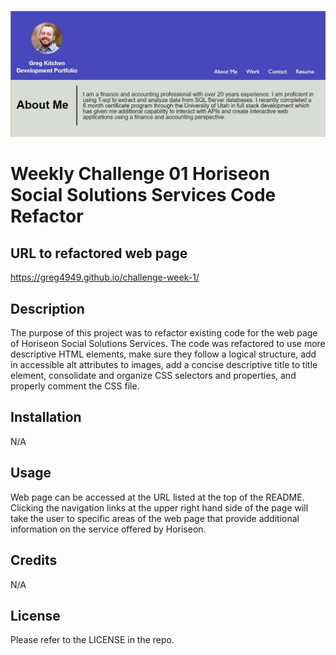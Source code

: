 ![](assets/images/readme-image.jpg)

# Weekly Challenge 01 Horiseon Social Solutions Services Code Refactor

## URL to refactored web page

https://greg4949.github.io/challenge-week-1/

## Description

The purpose of this project was to refactor existing code for the web page of Horiseon Social Solutions Services.  The code was refactored to use more descriptive HTML elements, make sure they follow a logical structure, add in accessible alt attributes to images, add a concise descriptive title to title element, consolidate and organize CSS selectors and properties, and properly comment the CSS file. 

## Installation

N/A

## Usage

Web page can be accessed at the URL listed at the top of the README.  Clicking the navigation links at the upper right hand side of the page will take the user to specific areas of the web page that provide additional information on the service offered by Horiseon.

## Credits

N/A

## License

Please refer to the LICENSE in the repo.
